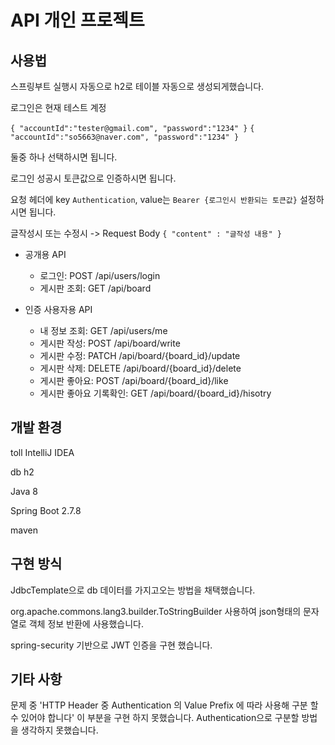 # API 개인 프로젝트


##  사용법
스프링부트 실행시 자동으로 h2로 테이블 자동으로 생성되게했습니다.

로그인은 현재 테스트 계정

`{
   "accountId":"tester@gmail.com",
   "password":"1234"
}`
`{
   "accountId":"so5663@naver.com",
   "password":"1234"
}`

둘중 하나 선택하시면 됩니다.

로그인 성공시 토큰값으로 인증하시면 됩니다.

요청 헤더에 key `Authentication`, value는 `Bearer {로그인시 반환되는 토큰값}` 설정하시면 됩니다.

글작성시 또는 수정시 -> Request Body `{ "content" : "글작성 내용" }`

- 공개용 API
  * 로그인: POST /api/users/login
  * 게시판 조회: GET /api/board
  
- 인증 사용자용 API
  * 내 정보 조회: GET /api/users/me
  * 게시판 작성: POST /api/board/write
  * 게시판 수정: PATCH /api/board/{board_id}/update
  * 게시판 삭제: DELETE /api/board/{board_id}/delete
  * 게시판 좋아요: POST /api/board/{board_id}/like
  * 게시판 좋아요 기록확인: GET /api/board/{board_id}/hisotry

## 개발 환경 
toll IntelliJ IDEA

db h2

Java 8 

Spring Boot 2.7.8

maven

## 구현 방식
JdbcTemplate으로 db 데이터를 가지고오는 방법을 채택했습니다.

org.apache.commons.lang3.builder.ToStringBuilder 사용하여 json형태의 문자열로 객체 정보 반환에 사용했습니다.

spring-security 기반으로 JWT 인증을 구현 했습니다.

## 기타 사항
문제 중 'HTTP Header 중 Authentication 의 Value Prefix 에 따라 사용해 구분 할 수 있어야 합니다' 이 부분을 구현 하지 못했습니다.
Authentication으로 구분할 방법을 생각하지 못했습니다.

